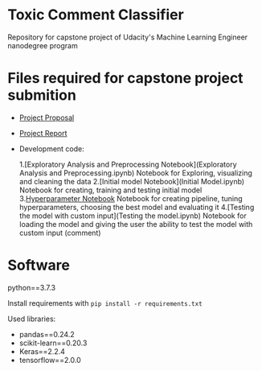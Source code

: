 # Toxic Comment Classifier
Repository for capstone project of Udacity's Machine Learning Engineer nanodegree program

# Files required for capstone project submition
- [Project Proposal](Proposal.pdf)
- [Project Report](Report.PDF)
- Development code:
  
   1.[Exploratory Analysis and Preprocessing Notebook](Exploratory Analysis and Preprocessing.ipynb)
   Notebook for Exploring, visualizing and cleaning the data
   2.[Initial model Notebook](Initial Model.ipynb)
   Notebook for creating, training and testing initial model
   3.[Hyperparameter Notebook](Hyperparameter%20Tuning.ipynb)
   Notebook for creating pipeline, tuning hyperparameters, choosing the best model and evaluating it
   4.[Testing the model with custom input](Testing the model.ipynb)
   Notebook for loading the model and giving the user the ability to test the model with custom input (comment)

# Software
python==3.7.3

Install requirements with `pip install -r requirements.txt`

Used libraries:
- pandas==0.24.2
- scikit-learn==0.20.3
- Keras==2.2.4
- tensorflow==2.0.0


